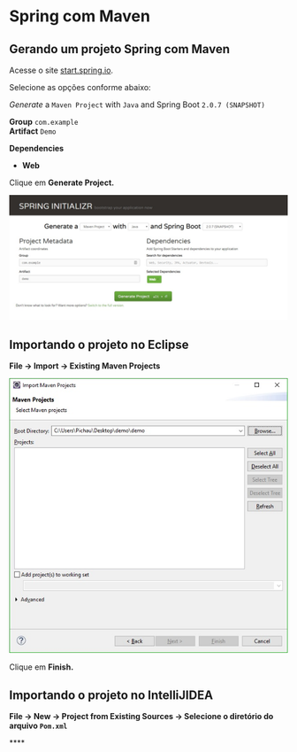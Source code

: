 # Spring com Maven

## Gerando um projeto Spring com Maven

Acesse o site [start.spring.io](http://start.spring.io).

Selecione as opções conforme abaixo:

_Generate_ a `Maven Project` with `Java` and Spring Boot `2.0.7 (SNAPSHOT)`

**Group** `com.example`  
**Artifact** `Demo`

**Dependencies**

* **Web**

Clique em **Generate Project.**

![](../.gitbook/assets/spring-maven.jpg)

## **Importando o projeto no Eclipse**

**File -&gt; Import -&gt; Existing Maven Projects**

![](../.gitbook/assets/mavendemo.jpg)

Clique em **Finish.**

## **Importando o projeto no IntelliJIDEA**

**File -&gt; New -&gt; Project from Existing Sources -&gt; Selecione o diretório do arquivo `Pom.xml`**

\*\*\*\*

